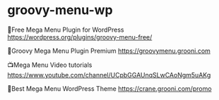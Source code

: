 # groovy-menu-wp
💎Free Mega Menu Plugin for WordPress
https://wordpress.org/plugins/groovy-menu-free/

💯Groovy Mega Menu Plugin Premium
https://groovymenu.grooni.com

📺Mega Menu Video tutorials
https://www.youtube.com/channel/UCpbGGAUnqSLwCAoNgm5uAKg

💚Best Mega Menu WordPress Theme 
https://crane.grooni.com/promo
